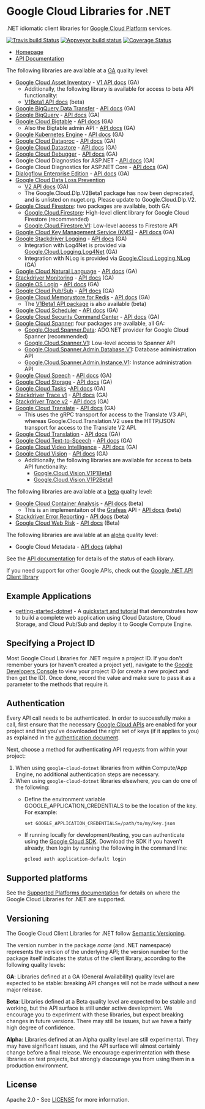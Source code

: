 # Google Cloud Libraries for .NET
.NET idiomatic client libraries for [Google Cloud Platform](https://cloud.google.com/) services.

[![Travis build Status](https://travis-ci.org/googleapis/google-cloud-dotnet.svg?branch=master)](https://travis-ci.org/googleapis/google-cloud-dotnet)
[![Appveyor build status](https://ci.appveyor.com/api/projects/status/hkkyregfhh5m4d2u?svg=true)](https://ci.appveyor.com/project/googleapis/google-cloud-dotnet)
[![Coverage Status](https://codecov.io/gh/googleapis/google-cloud-dotnet/branch/master/graph/badge.svg)](https://codecov.io/gh/googleapis/google-cloud-dotnet)

* [Homepage](https://cloud.google.com/dotnet/)
* [API Documentation](http://googleapis.github.io/google-cloud-dotnet/docs/)

The following libraries are available at a [GA](#versioning) quality level:

* [Google Cloud Asset Inventory](https://cloud.google.com/resource-manager/docs/cloud-asset-inventory/overview) - [V1 API docs](http://googleapis.github.io/google-cloud-dotnet/docs/Google.Cloud.Asset.V1) (GA)
  * Additionally, the following library is available for access to beta API functionality:
  * [V1Beta1 API docs](http://googleapis.github.io/google-cloud-dotnet/docs/Google.Cloud.Asset.V1Beta1/) (beta)
* [Google BigQuery Data Transfer](https://cloud.google.com/bigquery/transfer/) - [API docs](http://googleapis.github.io/google-cloud-dotnet/docs/Google.Cloud.BigQuery.DataTransfer.V1/) (GA)
* [Google BigQuery](https://cloud.google.com/bigquery/) - [API docs](http://googleapis.github.io/google-cloud-dotnet/docs/Google.Cloud.BigQuery.V2/) (GA)
* [Google Cloud Bigtable](https://cloud.google.com/bigtable/) - [API docs](http://googleapis.github.io/google-cloud-dotnet/docs/Google.Cloud.Bigtable.V2/) (GA)
  * Also the Bigtable admin API - [API docs](http://googleapis.github.io/google-cloud-dotnet/docs/Google.Cloud.Bigtable.Admin.V2/) (GA)
* [Google Kubernetes Engine](https://cloud.google.com/kubernetes-engine/) - [API docs](http://googleapis.github.io/google-cloud-dotnet/docs/Google.Cloud.Container.V1) (GA)
* [Google Cloud Dataproc](https://cloud.google.com/dataproc/) - [API docs](https://googleapis.github.io/google-cloud-dotnet/docs/Google.Cloud.Dataproc.V1/) (GA)
* [Google Cloud Datastore](https://cloud.google.com/datastore/) - [API docs](http://googleapis.github.io/google-cloud-dotnet/docs/Google.Cloud.Datastore.V1/) (GA)
* [Google Cloud Debugger](https://cloud.google.com/debugger/) - [API docs](http://googleapis.github.io/google-cloud-dotnet/docs/Google.Cloud.Debugger.V2) (GA)
* Google Cloud Diagnostics for ASP.NET - [API docs](http://googleapis.github.io/google-cloud-dotnet/docs/Google.Cloud.Diagnostics.AspNet/) (GA)
* Google Cloud Diagnostics for ASP.NET Core - [API docs](http://googleapis.github.io/google-cloud-dotnet/docs/Google.Cloud.Diagnostics.AspNetCore/) (GA)
* [Dialogflow Enterprise Edition](https://cloud.google.com/dialogflow-enterprise/) - [API docs](http://googleapis.github.io/google-cloud-dotnet/docs/Google.Cloud.Dialogflow.V2) (GA)
* [Google Cloud Data Loss Prevention](https://cloud.google.com/dlp/)
  * [V2 API docs](https://googleapis.github.io/google-cloud-dotnet/docs/Google.Cloud.Dlp.V2/) (GA)
  * The Google.Cloud.Dlp.V2Beta1 package has now been deprecated, and is unlisted on nuget.org.
    Please update to Google.Cloud.Dlp.V2.
* [Google Cloud Firestore](https://cloud.google.com/firestore/): two packages are available, both GA:
  * [Google.Cloud.Firestore](http://googleapis.github.io/google-cloud-dotnet/docs/Google.Cloud.Firestore/): High-level client library for Google Cloud Firestore (recommended)
  * [Google.Cloud.Firestore.V1](http://googleapis.github.io/google-cloud-dotnet/docs/Google.Cloud.Firestore.V1/): Low-level access to Firestore API
* [Google Cloud Key Management Service (KMS)](https://cloud.google.com/kms/) - [API docs](http://googleapis.github.io/google-cloud-dotnet/docs/Google.Cloud.Kms.V1/) (GA)
* [Google Stackdriver Logging](https://cloud.google.com/logging/) - [API docs](http://googleapis.github.io/google-cloud-dotnet/docs/Google.Cloud.Logging.V2/) (GA)
  * Integration with Log4Net is provided via [Google.Cloud.Logging.Log4Net](http://googleapis.github.io/google-cloud-dotnet/docs/Google.Cloud.Logging.Log4Net/) (GA)
  * Integration with NLog is provided via [Google.Cloud.Logging.NLog](http://googleapis.github.io/google-cloud-dotnet/docs/Google.Cloud.Logging.NLog/) (GA)
* [Google Cloud Natural Language](https://cloud.google.com/natural-language/) - [API docs](http://googleapis.github.io/google-cloud-dotnet/docs/Google.Cloud.Language.V1/) (GA)
* [Stackdriver Monitoring](https://cloud.google.com/monitoring/) - [API docs](http://googleapis.github.io/google-cloud-dotnet/docs/Google.Cloud.Monitoring.V3/) (GA)
* [Google OS Login](https://cloud.google.com/compute/docs/instances/managing-instance-access) - [API docs](http://googleapis.github.io/google-cloud-dotnet/docs/Google.Cloud.OsLogin.V1/) (GA)
* [Google Cloud Pub/Sub](https://cloud.google.com/pubsub/) - [API docs](http://googleapis.github.io/google-cloud-dotnet/docs/Google.Cloud.PubSub.V1/) (GA)
* [Google Cloud Memorystore for Redis](https://cloud.google.com/memorystore/) - [API docs](http://googleapis.github.io/google-cloud-dotnet/docs/Google.Cloud.Redis.V1/) (GA)
  * The [V1Beta1 API package](http://googleapis.github.io/google-cloud-dotnet/docs/Google.Cloud.Redis.V1Beta1/) is also available (beta)
* [Google Cloud Scheduler](https://cloud.google.com/scheduler/) - [API docs](http://googleapis.github.io/google-cloud-dotnet/docs/Google.Cloud.Scheduler.V1) (GA)
* [Google Cloud Security Command Center](https://cloud.google.com/security-command-center/) - [API docs](http://googleapis.github.io/google-cloud-dotnet/docs/Google.Cloud.SecurityCenter.V1) (GA)
* [Google Cloud Spanner](https://cloud.google.com/spanner/): four packages are available, all GA:
  * [Google.Cloud.Spanner.Data](http://googleapis.github.io/google-cloud-dotnet/docs/Google.Cloud.Spanner.Data/): ADO.NET provider for Google Cloud Spanner (recommended)
  * [Google.Cloud.Spanner.V1](http://googleapis.github.io/google-cloud-dotnet/docs/Google.Cloud.Spanner.V1/): Low-level access to Spanner API
  * [Google.Cloud.Spanner.Admin.Database.V1](http://googleapis.github.io/google-cloud-dotnet/docs/Google.Cloud.Spanner.Admin.Database.V1/): Database administration API
  * [Google.Cloud.Spanner.Admin.Instance.V1](http://googleapis.github.io/google-cloud-dotnet/docs/Google.Cloud.Spanner.Admin.Instance.V1/): Instance administration API
* [Google Cloud Speech](https://cloud.google.com/speech/) - [API docs](http://googleapis.github.io/google-cloud-dotnet/docs/Google.Cloud.Speech.V1/) (GA)
* [Google Cloud Storage](https://cloud.google.com/storage/) - [API docs](http://googleapis.github.io/google-cloud-dotnet/docs/Google.Cloud.Storage.V1/) (GA)
* [Google Cloud Tasks](https://cloud.google.com/tasks/) -[API docs](http://googleapis.github.io/google-cloud-dotnet/docs/Google.Cloud.Tasks.V2/) (GA)
* [Stackdriver Trace v1](https://cloud.google.com/trace/) - [API docs](http://googleapis.github.io/google-cloud-dotnet/docs/Google.Cloud.Trace.V1/) (GA)
* [Stackdriver Trace v2](https://cloud.google.com/trace/) - [API docs](http://googleapis.github.io/google-cloud-dotnet/docs/Google.Cloud.Trace.V2/) (GA)
* [Google Cloud Translate](https://cloud.google.com/translate/) - [API docs](http://googleapis.github.io/google-cloud-dotnet/docs/Google.Cloud.Translate.V3/) (GA)
  * This uses the gRPC transport for access to the Translate V3 API, whereas Google.Cloud.Translation.V2 uses the HTTP/JSON transport for access to the Translate V2 API.
* [Google Cloud Translation](https://cloud.google.com/translate/) - [API docs](http://googleapis.github.io/google-cloud-dotnet/docs/Google.Cloud.Translation.V2/) (GA)
* [Google Cloud Text-to-Speech](https://cloud.google.com/text-to-speech/) - [API docs](http://googleapis.github.io/google-cloud-dotnet/docs/Google.Cloud.TextToSpeech.V1/) (GA)
* [Google Cloud Video Intelligence](https://cloud.google.com/video-intelligence/) - [API docs](https://googleapis.github.io/google-cloud-dotnet/docs/Google.Cloud.VideoIntelligence.V1/) (GA)
* [Google Cloud Vision](https://cloud.google.com/vision/) - [API docs](http://googleapis.github.io/google-cloud-dotnet/docs/Google.Cloud.Vision.V1/) (GA)
  * Additionally, the following libraries are available for access to beta API functionality:
    * [Google.Cloud.Vision.V1P1Beta1](http://googleapis.github.io/google-cloud-dotnet/docs/Google.Cloud.Vision.V1P1Beta1/)
    * [Google.Cloud.Vision.V1P2Beta1](http://googleapis.github.io/google-cloud-dotnet/docs/Google.Cloud.Vision.V1P2Beta1/)

The following libraries are available at a [beta](#versioning) quality level:

* [Google Cloud Container Analysis](https://cloud.google.com/container-registry/docs/container-analysis/) - [API docs](http://googleapis.github.io/google-cloud-dotnet/docs/Google.Cloud.DevTools.ContainerAnalysis.V1) (beta)
  * This is an implementaiton of the [Grafeas](https://grafeas.io) API - [API docs](http://googleapis.github.io/google-cloud-dotnet/docs/Grafeas.V1) (beta)
* [Stackdriver Error Reporting](https://cloud.google.com/error-reporting/) - [API docs](http://googleapis.github.io/google-cloud-dotnet/docs/Google.Cloud.ErrorReporting.V1Beta1/) (beta)
* [Google Cloud Web Risk](https://cloud.google.com/web-risk/) - [API docs](https://googleapis.github.io/google-cloud-dotnet/docs/Google.Cloud.WebRisk.V1Beta1/index.htmlhttps://googleapis.github.io/google-cloud-dotnet/docs/Google.Cloud.WebRisk.V1Beta1/) (Beta)

The following libraries are available at an [alpha](#versioning) quality level:

* Google Cloud Metadata - [API docs](http://googleapis.github.io/google-cloud-dotnet/docs/Google.Cloud.Metadata.V1) (alpha)

See the [API documentation](http://googleapis.github.io/google-cloud-dotnet/docs/) for details of the status
of each library.

If you need support for other Google APIs, check out the
[Google .NET API Client library](https://github.com/google/google-api-dotnet-client)

## Example Applications

* [getting-started-dotnet](https://github.com/googleapis/getting-started-dotnet/) -
  A [quickstart and tutorial](https://cloud.google.com/dotnet/) that demonstrates how to build a complete web 
  application using Cloud Datastore, Cloud Storage, and Cloud Pub/Sub and deploy it to Google Compute Engine.

## Specifying a Project ID

Most Google Cloud Libraries for .NET require a project ID. If you
don't remember yours (or haven't created a project yet), navigate to
the [Google Developers Console](https://console.developers.google.com/project) to view
your project ID (or create a new project and then get the ID). Once
done, record the value and make sure to pass it as a parameter to
the methods that require it.

## Authentication

Every API call needs to be authenticated. In order to successfully
make a call, first ensure that the necessary [Google Cloud
APIs](https://console.developers.google.com/apis/library/) are enabled for your project and that
you've downloaded the right set of keys (if it applies to you) as
explained in the [authentication
document](https://github.com/googleapis/gcloud-common/blob/master/authentication/readme.md#authentication).

Next, choose a method for authenticating API requests from within your project:

1. When using `google-cloud-dotnet` libraries from within Compute/App Engine, no additional authentication steps are necessary.
2. When using `google-cloud-dotnet` libraries elsewhere, you can do one of the following:
    * Define the environment variable GOOGLE_APPLICATION_CREDENTIALS to be the location of the key.  For example:

      ```
      set GOOGLE_APPLICATION_CREDENTIALS=/path/to/my/key.json
      ``` 
    * If running locally for development/testing, you can authenticate using the [Google Cloud SDK](https://cloud.google.com/sdk/).
      Download the SDK if you haven't already, then login by running the following in the command line:

      ```
      gcloud auth application-default login
      ```

## Supported platforms

See the [Supported Platforms
documentation](https://googleapis.github.io/google-cloud-dotnet/docs/guides/platforms.html)
for details on where the Google Cloud Libraries for .NET are
supported.

## Versioning

The Google Cloud Client Libraries for .NET follow [Semantic Versioning](http://semver.org/).

The version number in the package *name* (and .NET namespace)
represents the version of the underlying API; the version number for
the package itself indicates the status of the client library, according to
the following quality levels:

**GA**: Libraries defined at a GA (General Availability) quality level are
expected to be stable: breaking API changes will not be made without a new major
release.

**Beta**: Libraries defined at a Beta quality level are expected to
be stable and working, but the API surface is still under active
development. We encourage you to experiment with these libraries, but
expect breaking changes in future versions. There may still be
issues, but we have a fairly high degree of confidence.

**Alpha**: Libraries defined at an Alpha quality level are still
experimental. They may have significant issues, and the API surface
will almost certainly change before a final release. We encourage
experimentation with these libraries on test projects, but strongly
discourage you from using them in a production environment.

## License

Apache 2.0 - See [LICENSE](./LICENSE) for more information.
